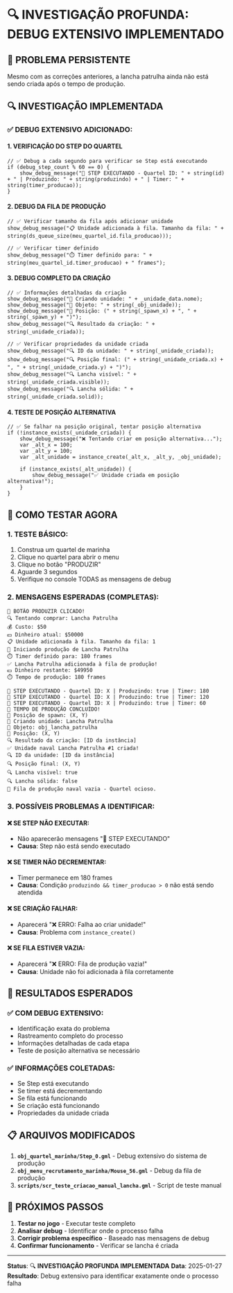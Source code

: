# 🔍 INVESTIGAÇÃO PROFUNDA: DEBUG EXTENSIVO IMPLEMENTADO

## 🎯 **PROBLEMA PERSISTENTE**

Mesmo com as correções anteriores, a lancha patrulha ainda não está sendo criada após o tempo de produção.

## 🔍 **INVESTIGAÇÃO IMPLEMENTADA**

### **✅ DEBUG EXTENSIVO ADICIONADO:**

#### **1. VERIFICAÇÃO DO STEP DO QUARTEL**
```gml
// ✅ Debug a cada segundo para verificar se Step está executando
if (debug_step_count % 60 == 0) {
    show_debug_message("🔄 STEP EXECUTANDO - Quartel ID: " + string(id) + " | Produzindo: " + string(produzindo) + " | Timer: " + string(timer_producao));
}
```

#### **2. DEBUG DA FILA DE PRODUÇÃO**
```gml
// ✅ Verificar tamanho da fila após adicionar unidade
show_debug_message("📋 Unidade adicionada à fila. Tamanho da fila: " + string(ds_queue_size(meu_quartel_id.fila_producao)));

// ✅ Verificar timer definido
show_debug_message("⏱️ Timer definido para: " + string(meu_quartel_id.timer_producao) + " frames");
```

#### **3. DEBUG COMPLETO DA CRIAÇÃO**
```gml
// ✅ Informações detalhadas da criação
show_debug_message("🚢 Criando unidade: " + _unidade_data.nome);
show_debug_message("🎯 Objeto: " + string(_obj_unidade));
show_debug_message("📍 Posição: (" + string(_spawn_x) + ", " + string(_spawn_y) + ")");
show_debug_message("🔍 Resultado da criação: " + string(_unidade_criada));

// ✅ Verificar propriedades da unidade criada
show_debug_message("🔍 ID da unidade: " + string(_unidade_criada));
show_debug_message("🔍 Posição final: (" + string(_unidade_criada.x) + ", " + string(_unidade_criada.y) + ")");
show_debug_message("🔍 Lancha visível: " + string(_unidade_criada.visible));
show_debug_message("🔍 Lancha sólida: " + string(_unidade_criada.solid));
```

#### **4. TESTE DE POSIÇÃO ALTERNATIVA**
```gml
// ✅ Se falhar na posição original, tentar posição alternativa
if (!instance_exists(_unidade_criada)) {
    show_debug_message("❌ Tentando criar em posição alternativa...");
    var _alt_x = 100;
    var _alt_y = 100;
    var _alt_unidade = instance_create(_alt_x, _alt_y, _obj_unidade);
    
    if (instance_exists(_alt_unidade)) {
        show_debug_message("✅ Unidade criada em posição alternativa!");
    }
}
```

## 🧪 **COMO TESTAR AGORA**

### **1. TESTE BÁSICO:**
1. Construa um quartel de marinha
2. Clique no quartel para abrir o menu
3. Clique no botão "PRODUZIR"
4. Aguarde 3 segundos
5. Verifique no console TODAS as mensagens de debug

### **2. MENSAGENS ESPERADAS (COMPLETAS):**
```
🎯 BOTÃO PRODUZIR CLICADO!
🔍 Tentando comprar: Lancha Patrulha
💰 Custo: $50
💵 Dinheiro atual: $50000
📋 Unidade adicionada à fila. Tamanho da fila: 1
🚀 Iniciando produção de Lancha Patrulha
⏱️ Timer definido para: 180 frames
✅ Lancha Patrulha adicionada à fila de produção!
💵 Dinheiro restante: $49950
⏱️ Tempo de produção: 180 frames

🔄 STEP EXECUTANDO - Quartel ID: X | Produzindo: true | Timer: 180
🔄 STEP EXECUTANDO - Quartel ID: X | Produzindo: true | Timer: 120
🔄 STEP EXECUTANDO - Quartel ID: X | Produzindo: true | Timer: 60
🎯 TEMPO DE PRODUÇÃO CONCLUÍDO!
📍 Posição de spawn: (X, Y)
🚢 Criando unidade: Lancha Patrulha
🎯 Objeto: obj_lancha_patrulha
📍 Posição: (X, Y)
🔍 Resultado da criação: [ID da instância]
✅ Unidade naval Lancha Patrulha #1 criada!
🔍 ID da unidade: [ID da instância]
🔍 Posição final: (X, Y)
🔍 Lancha visível: true
🔍 Lancha sólida: false
🏁 Fila de produção naval vazia - Quartel ocioso.
```

### **3. POSSÍVEIS PROBLEMAS A IDENTIFICAR:**

#### **❌ SE STEP NÃO EXECUTAR:**
- Não aparecerão mensagens "🔄 STEP EXECUTANDO"
- **Causa**: Step não está sendo executado

#### **❌ SE TIMER NÃO DECREMENTAR:**
- Timer permanece em 180 frames
- **Causa**: Condição `produzindo && timer_producao > 0` não está sendo atendida

#### **❌ SE CRIAÇÃO FALHAR:**
- Aparecerá "❌ ERRO: Falha ao criar unidade!"
- **Causa**: Problema com `instance_create()`

#### **❌ SE FILA ESTIVER VAZIA:**
- Aparecerá "❌ ERRO: Fila de produção vazia!"
- **Causa**: Unidade não foi adicionada à fila corretamente

## 🎯 **RESULTADOS ESPERADOS**

### **✅ COM DEBUG EXTENSIVO:**
- Identificação exata do problema
- Rastreamento completo do processo
- Informações detalhadas de cada etapa
- Teste de posição alternativa se necessário

### **✅ INFORMAÇÕES COLETADAS:**
- Se Step está executando
- Se timer está decrementando
- Se fila está funcionando
- Se criação está funcionando
- Propriedades da unidade criada

## 📋 **ARQUIVOS MODIFICADOS**

1. **`obj_quartel_marinha/Step_0.gml`** - Debug extensivo do sistema de produção
2. **`obj_menu_recrutamento_marinha/Mouse_56.gml`** - Debug da fila de produção
3. **`scripts/scr_teste_criacao_manual_lancha.gml`** - Script de teste manual

## 🚀 **PRÓXIMOS PASSOS**

1. **Testar no jogo** - Executar teste completo
2. **Analisar debug** - Identificar onde o processo falha
3. **Corrigir problema específico** - Baseado nas mensagens de debug
4. **Confirmar funcionamento** - Verificar se lancha é criada

---

**Status**: 🔍 **INVESTIGAÇÃO PROFUNDA IMPLEMENTADA**
**Data**: 2025-01-27
**Resultado**: Debug extensivo para identificar exatamente onde o processo falha
